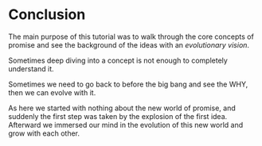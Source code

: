 # Conclusion

The main purpose of this tutorial was to walk through the core concepts of promise and see the background of the ideas with an *evolutionary vision*.

Sometimes deep diving into a concept is not enough to completely understand it.

Sometimes we need to go back to before the big bang and see the WHY, then we can evolve with it.

As here we started with nothing about the new world of promise, and suddenly the first step was taken by the explosion of the first idea. Afterward we immersed our mind in the evolution of this new world and grow with each other.
